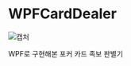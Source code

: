 # WPFCardDealer

![캡처](https://user-images.githubusercontent.com/113571802/205154819-e4fccec2-39d6-4ebe-8de1-c897cbbfab03.JPG)

WPF로 구현해본 포커 카드 족보 판별기
